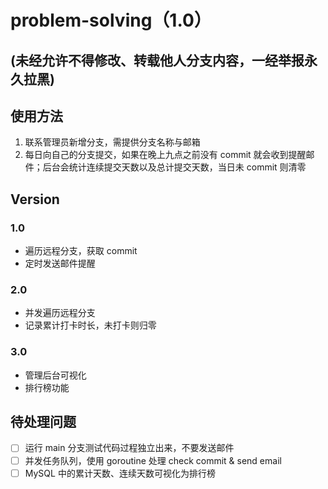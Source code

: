 # problem-solving（1.0）

## (未经允许不得修改、转载他人分支内容，一经举报永久拉黑)

## 使用方法

1. 联系管理员新增分支，需提供分支名称与邮箱
2. 每日向自己的分支提交，如果在晚上九点之前没有 commit 就会收到提醒邮件；后台会统计连续提交天数以及总计提交天数，当日未 commit 则清零

## Version

### 1.0

- 遍历远程分支，获取 commit
- 定时发送邮件提醒

### 2.0

- 并发遍历远程分支
- 记录累计打卡时长，未打卡则归零

### 3.0

- 管理后台可视化
- 排行榜功能

## 待处理问题

- [ ] 运行 main 分支测试代码过程独立出来，不要发送邮件
- [ ] 并发任务队列，使用 goroutine 处理 check commit & send email
- [ ] MySQL 中的累计天数、连续天数可视化为排行榜
